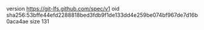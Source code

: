 version https://git-lfs.github.com/spec/v1
oid sha256:53bffe44efd2288818bed3fdb9f1de133dd4e259be074bf967de7d16b0aca4ae
size 131
